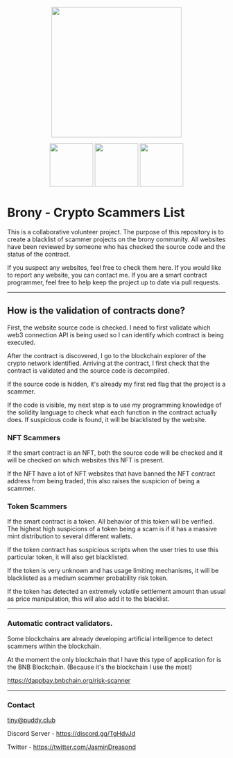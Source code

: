 <p align="center">
<img src="https://cdn.puddy.club/tinywagfaster.png" height="300px">
</p>

<p align="center">
<img src="https://cdn.puddy.club/img/cryptoicons/trustwallet/blockchains/ethereum/info/logo.png" height="100px"> <img src="https://cdn.puddy.club/img/cryptoicons/trustwallet/blockchains/polygon/info/logo.png" height="100px"> <img src="https://cdn.puddy.club/img/cryptoicons/trustwallet/blockchains/smartchain/info/logo.png" height="100px">
</p>

# Brony - Crypto Scammers List

This is a collaborative volunteer project. The purpose of this repository is to create a blacklist of scammer projects on the brony community. All websites have been reviewed by someone who has checked the source code and the status of the contract.

If you suspect any websites, feel free to check them here. If you would like to report any website, you can contact me.
If you are a smart contract programmer, feel free to help keep the project up to date via pull requests.

<hr/>

## How is the validation of contracts done?

First, the website source code is checked. I need to first validate which web3 connection API is being used so I can identify which contract is being executed.

After the contract is discovered, I go to the blockchain explorer of the crypto network identified. Arriving at the contract, I first check that the contract is validated and the source code is decompiled.

If the source code is hidden, it's already my first red flag that the project is a scammer.

If the code is visible, my next step is to use my programming knowledge of the solidity language to check what each function in the contract actually does. If suspicious code is found, it will be blacklisted by the website.

### NFT Scammers
If the smart contract is an NFT, both the source code will be checked and it will be checked on which websites this NFT is present.

If the NFT have a lot of NFT websites that have banned the NFT contract address from being traded, this also raises the suspicion of being a scammer.

### Token Scammers
If the smart contract is a token. All behavior of this token will be verified. The highest high suspicions of a token being a scam is if it has a massive mint distribution to several different wallets.

If the token contract has suspicious scripts when the user tries to use this particular token, it will also get blacklisted.

If the token is very unknown and has usage limiting mechanisms, it will be blacklisted as a medium scammer probability risk token.

If the token has detected an extremely volatile settlement amount than usual as price manipulation, this will also add it to the blacklist.

<hr/>

### Automatic contract validators.

Some blockchains are already developing artificial intelligence to detect scammers within the blockchain. 

At the moment the only blockchain that I have this type of application for is the BNB Blockchain. (Because it's the blockchain I use the most)

https://dappbay.bnbchain.org/risk-scanner

<hr/>

### Contact

tiny@puddy.club

Discord Server - https://discord.gg/TgHdvJd

Twitter - https://twitter.com/JasminDreasond